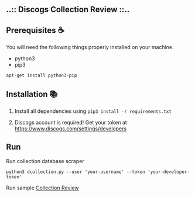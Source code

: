 ## ..:: Discogs Collection Review ::..


## Prerequisites :coffee:

You will need the following things properly installed on your machine.

* python3
* pip3
```
apt-get install python3-pip
```

## Installation :books:
1. Install all dependencies using ``` pip3 install -r requirements.txt ```

2. Discogs account is required! Get your token at https://www.discogs.com/settings/developers

## Run
Run collection database scraper
``` angular2
python3 dcollection.py --user 'your-username' --token 'your-developer-token'
```
Run sample 
<a href="https://nbviewer.jupyter.org/github/BartoszTonia/discogs_collection_review/blob/master/collection_review.ipynb"> Collection Review </a>


